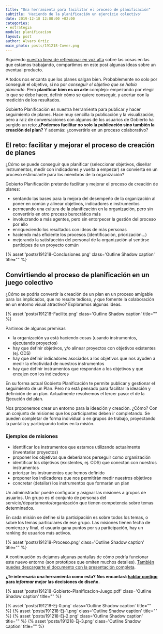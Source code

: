 ```yaml
---
title: "Una herramienta para facilitar el proceso de planificación"
subtitle: 'Haciendo de la planificación un ejercicio colectivo'
date: 2019-12-18 12:00:00 +02:00
categories:
- estrategia
module: planificacion
layout: post
author: Álvaro Ortiz
main_photo: posts/191218-Cover.png
---
```


<div class="notice">
Siguiendo <a href="https://twitter.com/gobierto/status/1199672003738759169">nuestra linea de reflexionar en voz alta</a> sobre las cosas en las que estamos trabajando, compartimos en este post algunas ideas sobre un eventual producto.
</div>

A todos nos encanta que los planes salgan bien. Probablemente no solo por conseguir el objetivo, si no por _conseguir el objetivo que se había planeado_. Pero **planificar bien es un arte** complejo: empezando por elegir lo que se debe hacer, definir cómo se quiere conseguir, y acertar con la medición de los resultados.

Gobierto Planificación es nuestra herramienta para publicar y hacer seguimiento de planes. Hace muy sencilla la publicación y la visualización, pero a raiz de conversaciones con algunos de los usuarios de Gobierto ha surgido un reto: **¿Podemos facilitar no solo la publicación sino también la creación del plan?** Y además: ¿convertirlo en un proceso colaborativo?

## El reto: facilitar y mejorar el proceso de creación de planes

¿Cómo se puede conseguir que planificar (seleccionar objetivos, diseñar instrumentos, medir con indicadores y vuelta a empezar) se convierta en un proceso estimulante para los miembros de la organización?

Gobierto Planificación pretende facilitar y mejorar el proceso de creación de planes:

- sentando las bases para la mejora del desempeño de la organización al poner en común y alinear objetivos, indicadores e instrumentos
- permeando una cultura de la planificación en la organización, pero sin convertirlo en otro proceso burocrático más
- involucrando a más agentes, pero sin entorpecer la gestión del proceso por ello
- enriqueciendo los resultados con ideas de más personas
- haciendo más eficiente los procesos (identificación, priorización…)
- mejorando la satisfacción del personal de la organización al sentirse partícipes de un proyecto común

{% asset 'posts/191218-Conclusiones.png' class='Outline Shadow caption' title="" %}


## Convirtiendo el proceso de planificación en un juego colectivo

¿Cómo se podría convertir la creación de un plan en un proceso amigable para los implicados, que no resulte tedioso, y que fomente la colaboración en un entorno visual atractivo? Exploramos algunas ideas.

{% asset 'posts/191218-Facilite.png' class='Outline Shadow caption' title="" %}

Partimos de algunas premisas

- la organización ya está haciendo cosas (usando instrumentos, ejecutando proyectos)
- hay que definir objetivos, y/o alinear proyectos con objetivos existentes (ej. ODS)
- hay que definir indicadores asociados a los objetivos que nos ayuden a medir la efectividad de nuestros instrumentos
- hay que definir instrumentos que respondan a los objetivos y que encajen con los indicadores

En su forma actual Gobierto Planificación te permite publicar y gestionar el seguimiento de un Plan. Pero no está pensado para facilitar la ideación y definición de un plan. Actualmente resolvemos el tercer paso: el de la Ejecución del plan.

Nos proponemos crear un entorno para la ideación y creación. ¿Cómo? Con un conjunto de misiones que los participantes deben ir completando. Se pueden completar de forma individual o en grupos de trabajo, proyectando la pantalla y participando todos en la misión.

### Ejemplos de misiones

- identificar los instrumentos que estamos utilizando actualmente (inventariar proyectos)
- proponer los objetivos que deberíamos perseguir como organización
- identificar los objetivos (existentes, ej. ODS) que conectan con nuestros instrumentos
- priorizar los instrumentos que hemos definido
- proponer los indicadores que nos permitirán medir nuestros objetivos
- concretar (detallar) los instrumentos que formarán un plan

Un administrador puede configurar y asignar las misiones a grupos de usuarios. Un grupo es el conjunto de personas del servicio/departamento/organización que tienen competencia sobre temas determinados.

En cada misión se define si la participación es sobre todos los temas, o sobre los temas particulares de ese grupo.
Las misiones tienen fecha de comienzo y final, el usuario gana puntos por su participación, hay un ranking de usuarios más activos.

{% asset 'posts/191218-Proceso.png' class='Outline Shadow caption' title="" %}

A continuación os dejamos algunas pantallas de cómo podría funcionar este nuevo entorno (son prototipos que omiten muchos detalles). [También puedes descargarte el documento con la presentación completa](/assets/posts/191218-Gobierto-Planificacion-Juego.pdf).

**¿Te interesaría una herramienta como esta? Nos encantará [hablar contigo](mailto:abre@gobierto.es) para _informar_  mejor las decisiones de diseño.**

{% asset 'posts/191218-Gobierto-Planificacion-Juego.pdf' class='Outline Shadow caption' title="" %}

{% asset 'posts/191218-Ej-0.png' class='Outline Shadow caption' title="" %}
{% asset 'posts/191218-Ej-1.png' class='Outline Shadow caption' title="" %}
{% asset 'posts/191218-Ej-2.png' class='Outline Shadow caption' title="" %}
{% asset 'posts/191218-Ej-3.png' class='Outline Shadow caption' title="" %}
